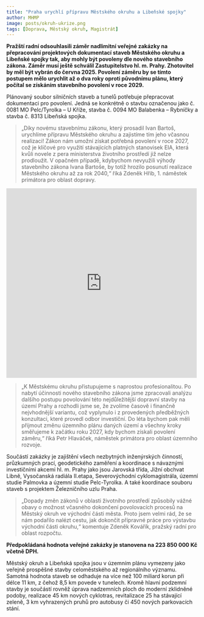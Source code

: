 ```yaml
---
title: "Praha urychlí přípravu Městského okruhu a Libeňské spojky"
author: MHMP
image: posts/okruh-ukrize.png
tags: [Doprava, Městský okruh, Magistrát]
---
```


**Pražští radní odsouhlasili záměr nadlimitní veřejné zakázky na přepracování projektových dokumentací staveb Městského okruhu a Libeňské spojky tak, aby mohly být povoleny dle nového stavebního zákona. Záměr musí ještě schválil Zastupitelstvo hl. m. Prahy. Zhotovitel by měl být vybrán do června 2025. Povolení záměru by se tímto postupem mělo urychlit až o dva roky oproti původnímu plánu, který počítal se získáním stavebního povolení v roce 2029.**

Plánovaný soubor silničních staveb a tunelů potřebuje přepracovat dokumentaci pro povolení. Jedná se konkrétně o stavbu označenou jako č. 0081 MO Pelc/Tyrolka – U Kříže, stavba č. 0094 MO Balabenka – Rybníčky a stavba č. 8313 Libeňská spojka.

> „Díky novému stavebnímu zákonu, který prosadil Ivan Bartoš, urychlíme přípravu Městského okruhu a zajistíme tím jeho včasnou realizaci! Zákon nám umožní získat potřebná povolení v roce 2027, což je klíčové pro využití stávajících platných stanovisek EIA, která kvůli novele z pera ministerstva životního prostředí již nelze prodloužit. V opačném případě, kdybychom nevyužili výhody stavebního zákona Ivana Bartoše, by totiž hrozilo posunutí realizace Městského okruhu až za rok 2040,“ říká Zdeněk Hřib, 1. náměstek primátora pro oblast dopravy.

<iframe src="https://www.facebook.com/plugins/post.php?href=https%3A%2F%2Fwww.facebook.com%2Fzdenek.hrib.doprava%2Fposts%2Fpfbid02ghDHTYfmWcTUTQBYWRxULj2DmMBPaPYvosJwTbgyr42Esb6DnMo9VRYquJUCQsxbl&show_text=false&width=500" width="500" height="498" style="border:none;overflow:hidden" scrolling="no" frameborder="0" allowfullscreen="true" allow="autoplay; clipboard-write; encrypted-media; picture-in-picture; web-share"></iframe>

>„K Městskému okruhu přistupujeme s naprostou profesionalitou. Po nabytí účinnosti nového stavebního zákona jsme zpracovali analýzu dalšího postupu povolování této nejdůležitější dopravní stavby na území Prahy a rozhodli jsme se, že zvolíme časově i finančně nejvhodnější variantu, což vyplynulo i z provedených předběžných konzultaci, které provedl odbor investiční. Do léta bychom pak měli přijmout změnu územního plánu daných území a všechny kroky směřujeme k začátku roku 2027, kdy bychom získali povolení záměru,“ říká Petr Hlaváček, náměstek primátora pro oblast územního rozvoje.

Součástí zakázky je zajištění všech nezbytných inženýrských činností, průzkumných prací, geodetického zaměření a koordinace s návaznými investičními akcemi hl. m. Prahy jako jsou Jarovská třída, Jižní obchvat Libně, Vysočanská radiála II.etapa, Severovýchodní cyklomagistrála, územní studie Palmovka a územní studie Pelc-Tyrolka. A také koordinace souboru staveb s projektem Železničního uzlu Praha.

> „Dopady změn zákonů v oblasti životního prostředí způsobily vážné obavy o možnost včasného dokončení povolovacích procesů na Městský okruh ve východní části města. Proto jsem velmi rád, že se nám podařilo nalézt cestu, jak dokončit přípravné práce pro výstavbu východní části okruhu,“ komentuje Zdeněk Kovářík, pražský radní pro oblast rozpočtu.

**Předpokládaná hodnota veřejné zakázky je stanovena na 223 850 000 Kč včetně DPH.**

Městský okruh a Libeňská spojka jsou v územním plánu vymezeny jako veřejně prospěšné stavby celoměstského až regionálního významu. Samotná hodnota staveb se odhaduje na více než 100 miliard korun při délce 11 km, z čehož 8,5 km povede v tunelech. Kromě hlavní podzemní stavby je součástí rovněž úprava nadzemních ploch do moderní zklidněné podoby, realizace 45 km nových cyklotras, revitalizace 25 ha stávající zeleně, 3 km vyhrazených pruhů pro autobusy či 450 nových parkovacích stání.
